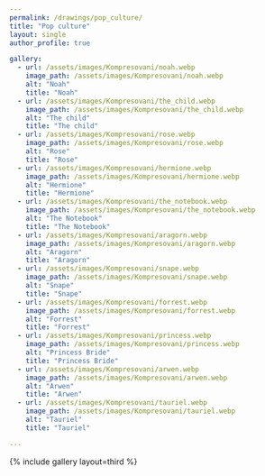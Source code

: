 ```yaml
---
permalink: /drawings/pop_culture/
title: "Pop culture"
layout: single
author_profile: true

gallery:
  - url: /assets/images/Kompresovani/noah.webp
    image_path: /assets/images/Kompresovani/noah.webp
    alt: "Noah"
    title: "Noah"
  - url: /assets/images/Kompresovani/the_child.webp
    image_path: /assets/images/Kompresovani/the_child.webp
    alt: "The child"
    title: "The child"
  - url: /assets/images/Kompresovani/rose.webp
    image_path: /assets/images/Kompresovani/rose.webp
    alt: "Rose"
    title: "Rose"
  - url: /assets/images/Kompresovani/hermione.webp
    image_path: /assets/images/Kompresovani/hermione.webp
    alt: "Hermione"
    title: "Hermione"
  - url: /assets/images/Kompresovani/the_notebook.webp
    image_path: /assets/images/Kompresovani/the_notebook.webp
    alt: "The Notebook"
    title: "The Notebook"
  - url: /assets/images/Kompresovani/aragorn.webp
    image_path: /assets/images/Kompresovani/aragorn.webp
    alt: "Aragorn"
    title: "Aragorn"
  - url: /assets/images/Kompresovani/snape.webp
    image_path: /assets/images/Kompresovani/snape.webp
    alt: "Snape"
    title: "Snape"
  - url: /assets/images/Kompresovani/forrest.webp
    image_path: /assets/images/Kompresovani/forrest.webp
    alt: "Forrest"
    title: "Forrest"
  - url: /assets/images/Kompresovani/princess.webp
    image_path: /assets/images/Kompresovani/princess.webp
    alt: "Princess Bride"
    title: "Princess Bride"
  - url: /assets/images/Kompresovani/arwen.webp
    image_path: /assets/images/Kompresovani/arwen.webp
    alt: "Arwen"
    title: "Arwen"
  - url: /assets/images/Kompresovani/tauriel.webp
    image_path: /assets/images/Kompresovani/tauriel.webp
    alt: "Tauriel"
    title: "Tauriel"

---
```



{% include gallery layout=third %}

